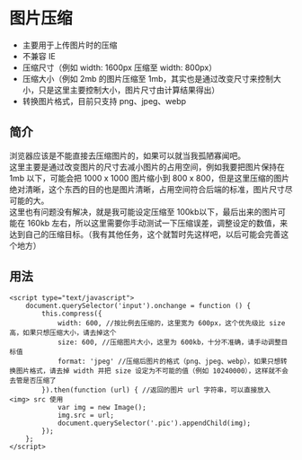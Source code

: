 # 图片压缩

- 主要用于上传图片时的压缩
- 不兼容 IE
- 压缩尺寸（例如 width: 1600px 压缩至 width: 800px）
- 压缩大小（例如 2mb 的图片压缩至 1mb，其实也是通过改变尺寸来控制大小，只是这里主要控制大小，图片尺寸由计算结果得出）
- 转换图片格式，目前只支持 png、jpeg、webp

## 简介

浏览器应该是不能直接去压缩图片的，如果可以就当我孤陋寡闻吧。<br>
这里主要是通过改变图片的尺寸去减小图片的占用空间，例如我要把图片保持在 1mb 以下，可能会把 1000 x 1000 图片缩小到 800 x 800，但是这里压缩的图片绝对清晰，这个东西的目的也是图片清晰，占用空间符合后端的标准，图片尺寸尽可能的大。<br>
这里也有问题没有解决，就是我可能设定压缩至 100kb以下，最后出来的图片可能在 160kb 左右，所以这里需要你手动测试一下压缩误差，调整设定的数值，来达到自己的压缩目标。（我有其他任务，这个就暂时先这样吧，以后可能会完善这个地方）

## 用法

```
<script type="text/javascript">
    document.querySelector('input').onchange = function () {
        this.compress({
            width: 600, //按比例去压缩的，这里宽为 600px，这个优先级比 size 高，如果只想压缩大小，请去掉这个
            size: 600, //压缩图片大小，这里为 600kb，十分不准确，请手动调整目标值
            format: 'jpeg' //压缩后图片的格式（png、jpeg、webp），如果只想转换图片格式，请去掉 width 并把 size 设定为不可能的值（例如 10240000），这样就不会去管是否压缩了
        }).then(function (url) { //返回的图片 url 字符串，可以直接放入 <img> src 使用
            var img = new Image();
            img.src = url;
            document.querySelector('.pic').appendChild(img);
        });
    };
</script>
```
